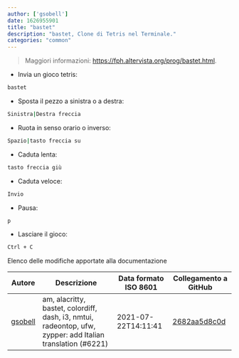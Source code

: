 ```yaml
---
author: ['gsobell']
date: 1626955901
title: "bastet"
description: "bastet, Clone di Tetris nel Terminale."
categories: "common"
---
```

> Maggiori informazioni: <https://fph.altervista.org/prog/bastet.html>.

- Invia un gioco tetris:

```bash
bastet
```

- Sposta il pezzo a sinistra o a destra:

```bash
Sinistra|Destra freccia
```

- Ruota in senso orario o inverso:

```bash
Spazio|tasto freccia su
```

- Caduta lenta:

```bash
tasto freccia giù
```

- Caduta veloce:

```bash
Invio
```

- Pausa:

```bash
p
```

- Lasciare il gioco:

```bash
Ctrl + C
```
Elenco delle modifiche apportate alla documentazione


Autore | Descrizione | Data formato ISO 8601 | Collegamento a GitHub
------|-----|-----|-----
[gsobell](mailto:82414189+gsobell@users.noreply.github.com) | am, alacritty, bastet, colordiff, dash, i3, nmtui, radeontop, ufw, zypper: add Italian translation (#6221) | 2021-07-22T14:11:41 | [2682aa5d8c0d](https://github.com/tldr-pages/tldr/commit/2682aa5d8c0d2eddb520a78e38a57f20a6bc7db9)

